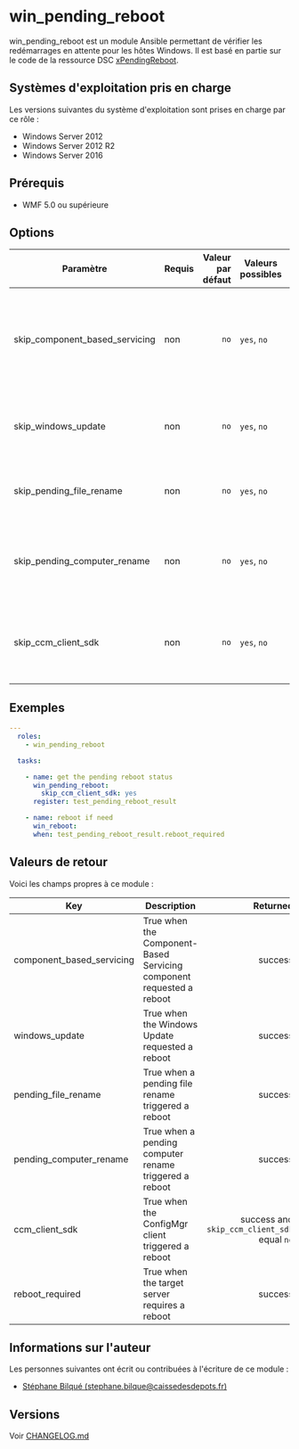 # win_pending_reboot

win_pending_reboot est un module Ansible permettant de vérifier les redémarrages en attente pour les hôtes Windows. Il est basé en partie sur le code de la ressource DSC [xPendingReboot].

## Systèmes d'exploitation pris en charge

Les versions suivantes du système d'exploitation sont prises en charge par ce rôle :

* Windows Server 2012
* Windows Server 2012 R2
* Windows Server 2016

## Prérequis

* WMF 5.0 ou supérieure

## Options

| Paramètre     | Requis | Valeur par défaut | Valeurs possibles            | Description                                              |
|----------------|----------|--------:|--------------------|---------------------------------------------------------|
| skip_component_based_servicing | non | `no` | `yes`, `no` |  Specifies whether to skip reboots triggered by the [Component-Based Servicing component] |
| skip_windows_update | non | `no` | `yes`, `no` | Specifies whether to skip reboots triggered by Windows Update |
| skip_pending_file_rename | non | `no` | `yes`, `no` | Specifies whether to skip pending file rename reboots |
| skip_pending_computer_rename | non | `no` | `yes`, `no` | Specifies whether to skip reboots triggered by a pending computer rename |
| skip_ccm_client_sdk | non | `no` | `yes`, `no` | Specifies whether to skip reboots triggered by the ConfigMgr client |

## Exemples

```yaml
---
  roles:
    - win_pending_reboot

  tasks:

    - name: get the pending reboot status
      win_pending_reboot:
        skip_ccm_client_sdk: yes
      register: test_pending_reboot_result

    - name: reboot if need
      win_reboot:
      when: test_pending_reboot_result.reboot_required
```

## Valeurs de retour

Voici les champs propres à ce module :

| Key              | Description |   Returned| Type    | Example |
|------------------|-------------|----------:|---------|---------|
| component_based_servicing         | True when the Component-Based Servicing component requested a reboot        |  success | boolean | `False`  |
| windows_update         | True when the Windows Update requested a reboot        |  success | boolean | `False`  |
| pending_file_rename         | True when a pending file rename triggered a reboot        |  success | boolean | `False`  |
| pending_computer_rename        | True when a pending computer rename triggered a reboot        |  success | boolean | `False`  |
| ccm_client_sdk        | True when the ConfigMgr client triggered a reboot        |  success and `skip_ccm_client_sdk` equal `no` | boolean | `False`  |
| reboot_required        | True when the target server requires a reboot        |  success | boolean | `True`  |

## Informations sur l'auteur

Les personnes suivantes ont écrit ou contribuées à l'écriture de ce module :

* [Stéphane Bilqué (stephane.bilque@caissedesdepots.fr)](stephane.bilque@caissedesdepots.fr)

## Versions

Voir [CHANGELOG.md](CHANGELOG.md)

[xPendingReboot]: https://github.com/PowerShell/xPendingReboot.git
[ansible-windows-pending-reboot]: https://github.com/valerius257/ansible-windows-pending-reboot

[Component-Based Servicing component]: https://blogs.iis.net/wonyoo/servicing-via-cbs-component-based-servicing
